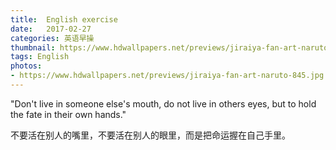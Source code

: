 ```yaml
---
title:  English exercise
date:   2017-02-27
categories: 英语早操
thumbnail: https://www.hdwallpapers.net/previews/jiraiya-fan-art-naruto-845.jpg
tags: English
photos:
- https://www.hdwallpapers.net/previews/jiraiya-fan-art-naruto-845.jpg
---
```


"Don't live in someone else's mouth, do not live in others eyes, but to hold the fate in their own hands."
<p>不要活在别人的嘴里，不要活在别人的眼里，而是把命运握在自己手里。</p>
